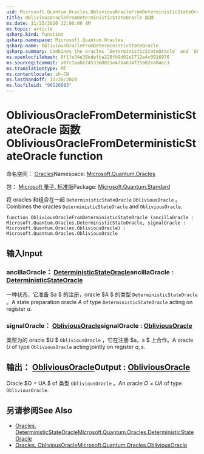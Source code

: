 ```yaml
---
uid: Microsoft.Quantum.Oracles.ObliviousOracleFromDeterministicStateOracle
title: ObliviousOracleFromDeterministicStateOracle 函数
ms.date: 11/25/2020 12:00:00 AM
ms.topic: article
qsharp.kind: function
qsharp.namespace: Microsoft.Quantum.Oracles
qsharp.name: ObliviousOracleFromDeterministicStateOracle
qsharp.summary: Combines the oracles `DeterministicStateOracle` and `ObliviousOracle`.
ms.openlocfilehash: 8f1fe34e38edefba228fb9d01e1712e4c0916970
ms.sourcegitcommit: a87c1aa8e7453360025e47ba614f25b02ea84ec3
ms.translationtype: MT
ms.contentlocale: zh-CN
ms.lasthandoff: 11/26/2020
ms.locfileid: "96226683"
---
```

# <a name="obliviousoraclefromdeterministicstateoracle-function"></a><span data-ttu-id="f34cd-102">ObliviousOracleFromDeterministicStateOracle 函数</span><span class="sxs-lookup"><span data-stu-id="f34cd-102">ObliviousOracleFromDeterministicStateOracle function</span></span>

<span data-ttu-id="f34cd-103">命名空间： [Oracles](xref:Microsoft.Quantum.Oracles)</span><span class="sxs-lookup"><span data-stu-id="f34cd-103">Namespace: [Microsoft.Quantum.Oracles](xref:Microsoft.Quantum.Oracles)</span></span>

<span data-ttu-id="f34cd-104">包： [Microsoft 量子. 标准版](https://nuget.org/packages/Microsoft.Quantum.Standard)</span><span class="sxs-lookup"><span data-stu-id="f34cd-104">Package: [Microsoft.Quantum.Standard](https://nuget.org/packages/Microsoft.Quantum.Standard)</span></span>


<span data-ttu-id="f34cd-105">将 oracles 和组合在一起 `DeterministicStateOracle` `ObliviousOracle` 。</span><span class="sxs-lookup"><span data-stu-id="f34cd-105">Combines the oracles `DeterministicStateOracle` and `ObliviousOracle`.</span></span>

```qsharp
function ObliviousOracleFromDeterministicStateOracle (ancillaOracle : Microsoft.Quantum.Oracles.DeterministicStateOracle, signalOracle : Microsoft.Quantum.Oracles.ObliviousOracle) : Microsoft.Quantum.Oracles.ObliviousOracle
```


## <a name="input"></a><span data-ttu-id="f34cd-106">输入</span><span class="sxs-lookup"><span data-stu-id="f34cd-106">Input</span></span>

### <a name="ancillaoracle--deterministicstateoracle"></a><span data-ttu-id="f34cd-107">ancillaOracle： [DeterministicStateOracle](xref:Microsoft.Quantum.Oracles.DeterministicStateOracle)</span><span class="sxs-lookup"><span data-stu-id="f34cd-107">ancillaOracle : [DeterministicStateOracle](xref:Microsoft.Quantum.Oracles.DeterministicStateOracle)</span></span>

<span data-ttu-id="f34cd-108">一种状态，它准备 $a $ 的注册，oracle $A $ 的类型 `DeterministicStateOracle` 。</span><span class="sxs-lookup"><span data-stu-id="f34cd-108">A state preparation oracle $A$ of type `DeterministicStateOracle` acting on register $a$.</span></span>


### <a name="signaloracle--obliviousoracle"></a><span data-ttu-id="f34cd-109">signalOracle： [ObliviousOracle](xref:Microsoft.Quantum.Oracles.ObliviousOracle)</span><span class="sxs-lookup"><span data-stu-id="f34cd-109">signalOracle : [ObliviousOracle](xref:Microsoft.Quantum.Oracles.ObliviousOracle)</span></span>

<span data-ttu-id="f34cd-110">类型为的 oracle $U $ `ObliviousOracle` ，它在注册 $a，s $ 上合作。</span><span class="sxs-lookup"><span data-stu-id="f34cd-110">A oracle $U$ of type `ObliviousOracle` acting jointly on register $a,s$.</span></span>



## <a name="output--obliviousoracle"></a><span data-ttu-id="f34cd-111">输出： [ObliviousOracle](xref:Microsoft.Quantum.Oracles.ObliviousOracle)</span><span class="sxs-lookup"><span data-stu-id="f34cd-111">Output : [ObliviousOracle](xref:Microsoft.Quantum.Oracles.ObliviousOracle)</span></span>

<span data-ttu-id="f34cd-112">Oracle $O = UA $ of 类型 `ObliviousOracle` 。</span><span class="sxs-lookup"><span data-stu-id="f34cd-112">An oracle $O=UA$ of type `ObliviousOracle`.</span></span>

## <a name="see-also"></a><span data-ttu-id="f34cd-113">另请参阅</span><span class="sxs-lookup"><span data-stu-id="f34cd-113">See Also</span></span>

- [<span data-ttu-id="f34cd-114">Oracles. DeterministicStateOracle</span><span class="sxs-lookup"><span data-stu-id="f34cd-114">Microsoft.Quantum.Oracles.DeterministicStateOracle</span></span>](xref:Microsoft.Quantum.Oracles.DeterministicStateOracle)
- [<span data-ttu-id="f34cd-115">Oracles. ObliviousOracle</span><span class="sxs-lookup"><span data-stu-id="f34cd-115">Microsoft.Quantum.Oracles.ObliviousOracle</span></span>](xref:Microsoft.Quantum.Oracles.ObliviousOracle)